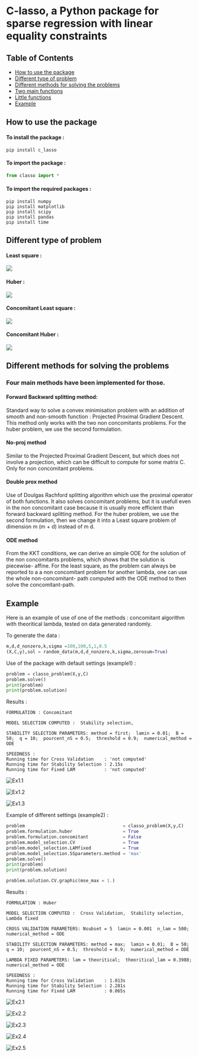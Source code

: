 # C-lasso, a Python package for sparse regression with linear equality constraints

## Table of Contents

* [How to use the package](#how-to-use-the-package)
* [Different type of problem](#different-type-of-problem)
* [Different methods for solving the problems](#different-methods-for-solving-the-problems)
* [Two main functions](#two-main-functions)
* [Little functions](#little-functions)
* [Example](#example)


##  How to use the package

#### To install the package : 
```shell
pip install c_lasso
```

#### To import the package :
```python
from classo import *
```
#### To import the required packages  :
```shell
pip install numpy
pip install matplotlib
pip install scipy
pip install pandas
pip install time
```
    

##  Different type of problem
#### Least square :             

<img src="https://latex.codecogs.com/gif.latex?\min&space;||&space;Ax-y&space;||^2&space;&plus;&space;\lambda&space;||x||_1" />

#### Huber  :                   

<img src="https://latex.codecogs.com/gif.latex?\min&space;h_{\rho}(Ax-y)&space;&plus;&space;\lambda&space;||x||_1"  />

#### Concomitant Least square : 

<img src="https://latex.codecogs.com/gif.latex?\min&space;\frac{||&space;Ax-y&space;||^2}{\sigma}&plus;&space;n\sigma&space;&plus;&space;\lambda&space;||x||_1"  />

#### Concomitant Huber :        

<img src="https://latex.codecogs.com/gif.latex?\min&space;h_{\rho}(\frac{Ax-y}{\sigma}&space;)&space;&plus;&space;n\sigma&space;&plus;&space;\lambda&space;||x||_1" />



## Different methods for solving the problems

### Four main methods have been implemented for those.


#### Forward Backward splitting method:
Standard way to solve a convex minimisation problem with an addition of
smooth and non-smooth function : Projected Proximal Gradient Descent. This
method only works with the two non concomitants problems. For the huber
problem, we use the second formulation.

#### No-proj method
Similar to the Projected Proximal Gradient Descent, but which does not involve
a projection, which can be difficult to compute for some matrix C. Only for
non concomitant problems.

#### Double prox method
Use of Doulgas Rachford splitting algorithm which use the proximal operator of
both functions. It also solves concomitant problems, but it is usefull even in the
non concomitant case because it is usually more efficient than forward backward
splitting method. For the huber problem, we use the second formulation, then
we change it into a Least square problem of dimension m (m + d) instead of m d.

#### ODE method  
From the KKT conditions, we can derive an simple ODE for the solution of
the non concomitants problems, which shows that the solution is piecewise-
affine. For the least square, as the problem can always be reported to a a non
concomitant problem for another lambda, one can use the whole non-concomitant-
path computed with the ODE method to then solve the concomitant-path.



## Example

Here is an example of use of one of the methods  : concomitant algorithm with theoritical lambda, tested on data generated randomly. 

To generate the data :
```python
m,d,d_nonzero,k,sigma =100,100,5,1,0.5
(X,C,y),sol = random_data(m,d,d_nonzero,k,sigma,zerosum=True)
```
Use of the package with default settings (example1) :
```python
problem = classo_problem(X,y,C) 
problem.solve()
print(problem)
print(problem.solution)
```

Results : 

```
FORMULATION : Concomitant
 
MODEL SELECTION COMPUTED :  Stability selection, 
 
STABILITY SELECTION PARAMETERS: method = first;  lamin = 0.01;  B = 50;  q = 10;  pourcent_nS = 0.5;  threshold = 0.9;  numerical_method = ODE

SPEEDNESS : 
Running time for Cross Validation    : 'not computed'
Running time for Stability Selection : 2.15s
Running time for Fixed LAM           : 'not computed'
```

![Ex1.1](figures_example1/Figure1.png)

![Ex1.2](figures_example1/Figure2.png)

![Ex1.3](figures_example1/Figure3.png)


Example of different settings (example2) : 
```python
problem                                     = classo_problem(X,y,C)
problem.formulation.huber                   = True
problem.formulation.concomitant             = False
problem.model_selection.CV                  = True
problem.model_selection.LAMfixed            = True
problem.model_selection.SSparameters.method = 'max'
problem.solve()
print(problem)
print(problem.solution)

problem.solution.CV.graphic(mse_max = 1.)
```

Results : 
```
FORMULATION : Huber
 
MODEL SELECTION COMPUTED :  Cross Validation,  Stability selection, Lambda fixed
 
CROSS VALIDATION PARAMETERS: Nsubset = 5  lamin = 0.001  n_lam = 500;  numerical_method = ODE
 
STABILITY SELECTION PARAMETERS: method = max;  lamin = 0.01;  B = 50;  q = 10;  pourcent_nS = 0.5;  threshold = 0.9;  numerical_method = ODE
 
LAMBDA FIXED PARAMETERS: lam = theoritical;  theoritical_lam = 0.3988;  numerical_method = ODE

SPEEDNESS : 
Running time for Cross Validation    : 1.013s
Running time for Stability Selection : 2.281s
Running time for Fixed LAM           : 0.065s
```


![Ex2.1](figures_example2/Figure1.png)

![Ex2.2](figures_example2/Figure2.png)

![Ex2.3](figures_example2/Figure3.png)

![Ex2.4](figures_example2/Figure4.png)

![Ex2.5](figures_example2/Figure5.png)



